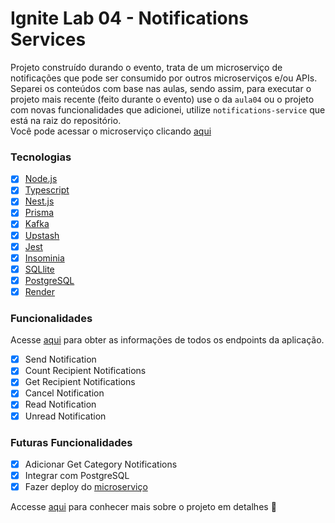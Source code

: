 # Ignite Lab 04 - Notifications Services

Projeto construído durando o evento, trata de um microserviço de notificações que pode ser consumido por outros microserviços e/ou APIs. Separei os conteúdos com base nas aulas, sendo assim, para executar o projeto mais recente (feito durante o evento) use o da `aula04` ou o projeto com novas funcionalidades que adicionei, utilize `notifications-service` que está na raiz do repositório.  
Você pode acessar o microserviço clicando [aqui](https://notifications-service-a6et.onrender.com/)

### Tecnologias

- [x] [Node.js](https://nodejs.org)
- [x] [Typescript](https://typescriptlang.org)
- [x] [Nest.js](https://nestjs.com/)
- [x] [Prisma](https://www.prisma.io/)
- [x] [Kafka](https://kafkajs.org/)
- [x] [Upstash](https://upstash.org/)
- [x] [Jest](https://jestjs.io/)
- [x] [Insominia](https://insomnia.rest/)
- [x] [SQLlite](https://www.sqlite.org/index.html)
- [x] [PostgreSQL](https://www.postgresql.org/)
- [x] [Render](https://render.com)

### Funcionalidades

Acesse [aqui](./docs/ENDPOINTS.md) para obter as informações de todos os endpoints da aplicação.

- [x] Send Notification
- [x] Count Recipient Notifications
- [x] Get Recipient Notifications
- [x] Cancel Notification
- [x] Read Notification
- [x] Unread Notification

### Futuras Funcionalidades
- [x] Adicionar Get Category Notifications
- [x] Integrar com PostgreSQL
- [x] Fazer deploy do [microserviço](https://notifications-service-a6et.onrender.com/)

Accesse [aqui](./docs/DETAILS.md) para conhecer mais sobre o projeto em detalhes :eyes:  
